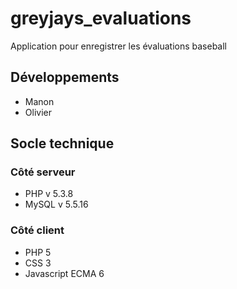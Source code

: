 # greyjays_evaluations
Application pour enregistrer les évaluations baseball
## Développements
* Manon
* Olivier

## Socle technique
### Côté serveur
* PHP v 5.3.8
* MySQL v 5.5.16


### Côté client
* PHP 5
* CSS 3
* Javascript ECMA 6
